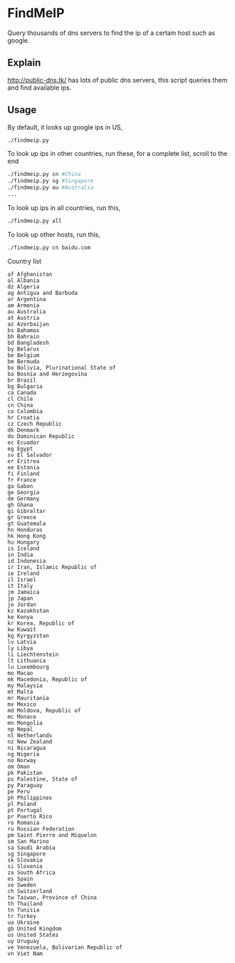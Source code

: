 FindMeIP
========
Query thousands of dns servers to find the ip of a certain host such as google.


Explain
-------
http://public-dns.tk/ has lots of public dns servers, this script queries them and find available ips.

Usage
-----
By default, it looks up google ips in US,
```bash
./findmeip.py
```

To look up ips in other countries, run these, for a complete list, scroll to the end
```bash
./findmeip.py cn #China
./findmeip.py sg #Singapore
./findmeip.py au #Australia
...
```

To look up ips in all countries, run this,
```bash
./findmeip.py all
```

To look up other hosts, run this,
```bash
./findmeip.py cn baidu.com
```

Country list
```
af Afghanistan
al Albania
dz Algeria
ag Antigua and Barbuda
ar Argentina
am Armenia
au Australia
at Austria
az Azerbaijan
bs Bahamas
bh Bahrain
bd Bangladesh
by Belarus
be Belgium
bm Bermuda
bo Bolivia, Plurinational State of
ba Bosnia and Herzegovina
br Brazil
bg Bulgaria
ca Canada
cl Chile
cn China
co Colombia
hr Croatia
cz Czech Republic
dk Denmark
do Dominican Republic
ec Ecuador
eg Egypt
sv El Salvador
er Eritrea
ee Estonia
fi Finland
fr France
ga Gabon
ge Georgia
de Germany
gh Ghana
gi Gibraltar
gr Greece
gt Guatemala
hn Honduras
hk Hong Kong
hu Hungary
is Iceland
in India
id Indonesia
ir Iran, Islamic Republic of
ie Ireland
il Israel
it Italy
jm Jamaica
jp Japan
jo Jordan
kz Kazakhstan
ke Kenya
kr Korea, Republic of
kw Kuwait
kg Kyrgyzstan
lv Latvia
ly Libya
li Liechtenstein
lt Lithuania
lu Luxembourg
mo Macao
mk Macedonia, Republic of
my Malaysia
mt Malta
mr Mauritania
mx Mexico
md Moldova, Republic of
mc Monaco
mn Mongolia
np Nepal
nl Netherlands
nz New Zealand
ni Nicaragua
ng Nigeria
no Norway
om Oman
pk Pakistan
ps Palestine, State of
py Paraguay
pe Peru
ph Philippines
pl Poland
pt Portugal
pr Puerto Rico
ro Romania
ru Russian Federation
pm Saint Pierre and Miquelon
sm San Marino
sa Saudi Arabia
sg Singapore
sk Slovakia
si Slovenia
za South Africa
es Spain
se Sweden
ch Switzerland
tw Taiwan, Province of China
th Thailand
tn Tunisia
tr Turkey
ua Ukraine
gb United Kingdom
us United States
uy Uruguay
ve Venezuela, Bolivarian Republic of
vn Viet Nam
```